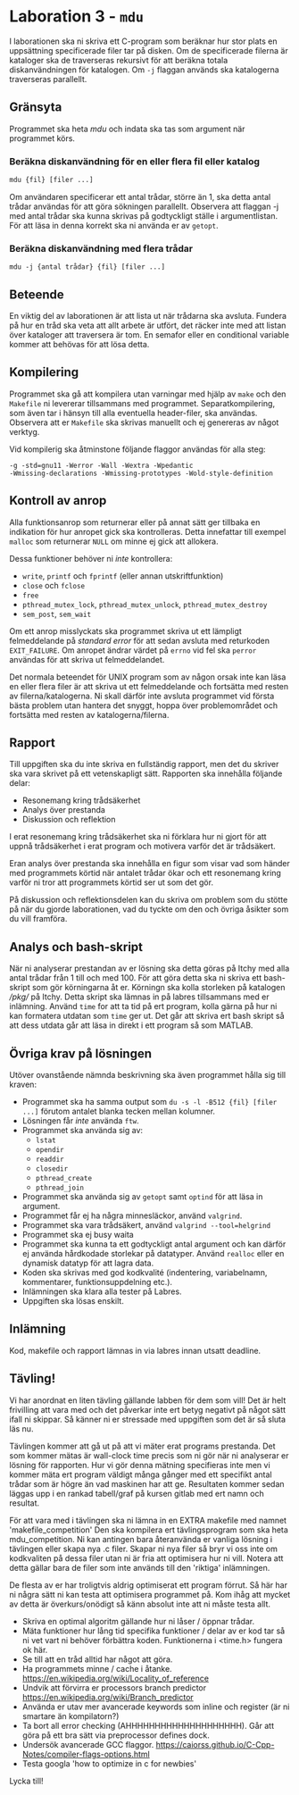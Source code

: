 # Laboration 3 - `mdu`

I laborationen ska ni skriva ett C-program som beräknar hur stor plats en
uppsättning specificerade filer tar på disken. Om de specificerade filerna är
kataloger ska de traverseras rekursivt för att beräkna totala diskanvändningen
för katalogen. Om `-j` flaggan används ska katalogerna traverseras parallellt.

## Gränsyta

Programmet ska heta *mdu* och indata ska tas som argument när programmet körs.

### Beräkna diskanvändning för en eller flera fil eller katalog

```bash
mdu {fil} [filer ...]
```

Om användaren specificerar ett antal trådar, större än 1, ska detta antal
trådar användas för att göra sökningen parallellt. Observera att flaggan -j med
antal trådar ska kunna skrivas på godtyckligt ställe i argumentlistan. För att
läsa in denna korrekt ska ni använda er av `getopt`.

### Beräkna diskanvändning med flera trådar

```
mdu -j {antal trådar} {fil} [filer ...]
```

## Beteende

En viktig del av laborationen är att lista ut när trådarna ska avsluta. Fundera
på hur en tråd ska veta att allt arbete är utfört, det räcker inte med att
listan över kataloger att traversera är tom. En semafor eller en conditional
variable kommer att behövas för att lösa detta.

## Kompilering

Programmet ska gå att kompilera utan varningar med hjälp av `make` och den
`Makefile` ni levererar tillsammans med programmet. Separatkompilering, som
även tar i hänsyn till alla eventuella header-filer, ska användas. Observera
att er `Makefile` ska skrivas manuellt och ej genereras av något verktyg.

Vid kompilerig ska åtminstone följande flaggor användas för alla steg:

```
-g -std=gnu11 -Werror -Wall -Wextra -Wpedantic
-Wmissing-declarations -Wmissing-prototypes -Wold-style-definition
```

## Kontroll av anrop

Alla funktionsanrop som returnerar eller på annat sätt ger tillbaka en
indikation för hur anropet gick ska kontrolleras. Detta innefattar till exempel
`malloc` som returnerar `NULL` om minne ej gick att allokera.

Dessa funktioner behöver ni *inte* kontrollera:

- `write`, `printf` och `fprintf` (eller annan utskriftfunktion)
- `close` och `fclose`
- `free`
- `pthread_mutex_lock`, `pthread_mutex_unlock`, `pthread_mutex_destroy`
- `sem_post`, `sem_wait`

Om ett anrop misslyckats ska programmet skriva ut ett lämpligt felmeddelande på
*standard error* för att sedan avsluta med returkoden `EXIT_FAILURE`. Om
anropet ändrar värdet på `errno` vid fel ska `perror` användas för att skriva
ut felmeddelandet.

Det normala beteendet för UNIX program som av någon orsak inte kan läsa en
eller flera filer är att skriva ut ett felmeddelande och fortsätta med resten
av filerna/katalogerna. Ni skall därför inte avsluta programmet vid första
bästa problem utan hantera det snyggt, hoppa över problemområdet och fortsätta
med resten av katalogerna/filerna.

## Rapport

Till uppgiften ska du inte skriva en fullständig rapport, men det du skriver
ska vara skrivet på ett vetenskapligt sätt.  Rapporten ska innehålla följande
delar:

- Resonemang kring trådsäkerhet
- Analys över prestanda
- Diskussion och reflektion

I erat resonemang kring trådsäkerhet ska ni förklara hur ni gjort för att uppnå
trådsäkerhet i erat program och motivera varför det är trådsäkert.

Eran analys över prestanda ska innehålla en figur som visar vad som händer med
programmets körtid när antalet trådar ökar och ett resonemang kring varför ni
tror att programmets körtid ser ut som det gör.

På diskussion och reflektionsdelen kan du skriva om problem som du stötte på
när du gjorde laborationen, vad du tyckte om den och övriga åsikter som du vill
framföra.

## Analys och bash-skript
När ni analyserar prestandan av er lösning ska detta göras på Itchy med alla 
antal trådar från 1 till och med 100. För att göra detta ska ni skriva ett
bash-skript som gör körningarna åt er. Körningn ska kolla storleken på
katalogen */pkg/* på Itchy. Detta skript ska lämnas in på labres tillsammans med
er inlämning. Använd `time` for att ta tid på ert program, kolla gärna på hur ni
kan formatera utdatan som `time` ger ut. Det går att skriva ert bash skript så
att dess utdata går att läsa in direkt i ett program så som MATLAB.

## Övriga krav på lösningen

Utöver ovanstående nämnda beskrivning ska även programmet hålla sig till
kraven:

- Programmet ska ha samma output som `du -s -l -B512 {fil} [filer ...]`
  förutom antalet blanka tecken mellan kolumner.
- Lösningen får *inte* använda `ftw`.
- Programmet ska använda sig av:
  - `lstat`
  - `opendir`
  - `readdir`
  - `closedir`
  - `pthread_create`
  - `pthread_join`
- Programmet ska använda sig av `getopt` samt `optind` för att läsa in
  argument.
- Programmet får ej ha några minnesläckor, använd `valgrind`.
- Programmet ska vara trådsäkert, använd `valgrind --tool=helgrind`
- Programmet ska ej busy waita
- Programmet ska kunna ta ett godtyckligt antal argument och kan därför ej
  använda hårdkodade storlekar på datatyper. Använd `realloc` eller en dynamisk
  datatyp för att lagra data.
- Koden ska skrivas med god kodkvalité (indentering, variabelnamn, kommentarer,
  funktionsuppdelning etc.).
- Inlämningen ska klara alla tester på Labres.
- Uppgiften ska lösas enskilt.

## Inlämning

Kod, makefile och rapport lämnas in via labres innan utsatt deadline.

## Tävling!

Vi har anordnat en liten tävling gällande labben för dem som vill!
Det är helt frivilling att vara med och det påverkar inte ert betyg negativt på något sätt ifall ni skippar. Så känner ni er stressade med uppgiften som det är så sluta läs nu.

Tävlingen kommer att gå ut på att vi mäter erat programs prestanda. Det som kommer mätas är wall-clock time precis som ni gör när ni analyserar er lösning för rapporten.
Hur vi gör denna mätning specifieras inte men vi kommer mäta ert program väldigt många gånger med ett specifikt antal trådar som är högre än vad maskinen har att ge.
Resultaten kommer sedan läggas upp i en rankad tabell/graf på kursen gitlab med ert namn och resultat.

För att vara med i tävlingen ska ni lämna in en EXTRA makefile med namnet 'makefile\_competition'
Den ska kompilera ert tävlingsprogram som ska heta mdu\_competition.
Ni kan antingen bara återanvända er vanliga lösning i tävlingen eller skapa nya .c filer.
Skapar ni nya filer så bryr vi oss inte om kodkvaliten på dessa filer utan ni är fria att optimisera hur ni vill. Notera att detta gällar bara de filer som inte används till den 'riktiga' inlämningen.

De flesta av er har troligtvis aldrig optimiserat ett program förrut.
Så här har ni några sätt ni kan testa att optimisera programmet på. Kom ihåg att mycket av detta är överkurs/onödigt så känn absolut inte att ni måste testa allt.
- Skriva en optimal algoritm gällande hur ni låser / öppnar trådar.
- Mäta funktioner hur lång tid specifika funktioner / delar av er kod tar så ni vet vart ni behöver förbättra koden. Funktionerna i \<time.h\> fungera ok här.
- Se till att en tråd alltid har något att göra.
- Ha programmets minne / cache i åtanke. https://en.wikipedia.org/wiki/Locality_of_reference
- Undvik att förvirra er processors branch predictor https://en.wikipedia.org/wiki/Branch_predictor
- Använda er utav mer avancerade keywords som inline och register (är ni smartare än kompilatorn?)
- Ta bort all error checking (AHHHHHHHHHHHHHHHHHHHH). Går att göra på ett bra sätt via preprocessor defines dock.
- Undersök avancerade GCC flaggor. https://caiorss.github.io/C-Cpp-Notes/compiler-flags-options.html
- Testa googla 'how to optimize in c for newbies'

Lycka till!

